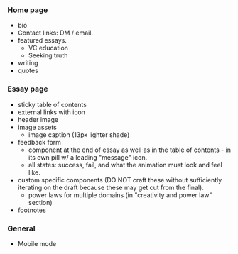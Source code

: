 ### Home page
- bio
- Contact links: DM / email.
- featured essays.
	- VC education
	- Seeking truth
- writing
- quotes
### Essay page
- sticky table of contents
- external links with icon
- header image
- image assets 
	- image caption (13px lighter shade)
- feedback form
	- component at the end of essay as well as in the table of contents - in its own pill w/ a leading "message" icon.
	- all states: success, fail, and what the animation must look and feel like.
- custom specific components (DO NOT craft these without sufficiently iterating on the draft because these may get cut from the final).
	- power laws for multiple domains (in "creativity and power law" section)
- footnotes
### General
- Mobile mode
